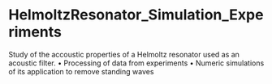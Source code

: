 # HelmoltzResonator_Simulation_Experiments

Study of the accoustic properties of a Helmoltz resonator used as an acoustic filter.
• Processing of data from experiments
• Numeric simulations of its application to remove standing waves
